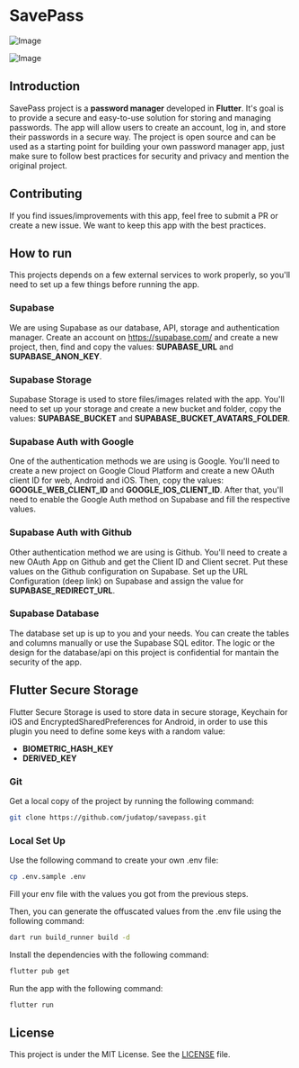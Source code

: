 # SavePass

![Image](https://github.com/user-attachments/assets/b2f5ed94-8a85-4b14-812c-33d1eeb2d885)

![Image](https://github.com/user-attachments/assets/a1b0e420-e318-468c-84ca-b5bb04c16716)

## Introduction

SavePass project is a **password manager** developed in **Flutter**. It's goal is to provide a secure and easy-to-use solution for storing and managing passwords. The app will allow users to create an account, log in, and store their passwords in a secure way. The project is open source and can be used as a starting point for building your own password manager app, just make sure to follow best practices for security and privacy and mention the original project.

## Contributing

If you find issues/improvements with this app, feel free to submit a PR or create a new issue. We want to keep this app with the best practices.

## How to run

This projects depends on a few external services to work properly, so you'll need to set up a few things before running the app.

### Supabase

We are using Supabase as our database, API, storage and authentication manager. Create an account on https://supabase.com/ and create a new project, then, find and copy the values: **SUPABASE_URL** and **SUPABASE_ANON_KEY**.

### Supabase Storage

Supabase Storage is used to store files/images related with the app. You'll need to set up your storage and create a new bucket and folder, copy the values: **SUPABASE_BUCKET** and **SUPABASE_BUCKET_AVATARS_FOLDER**.

### Supabase Auth with Google

One of the authentication methods we are using is Google. You'll need to create a new project on Google Cloud Platform and create a new OAuth client ID for web, Android and iOS. Then, copy the values: **GOOGLE_WEB_CLIENT_ID** and **GOOGLE_IOS_CLIENT_ID**. After that, you'll need to enable the Google Auth method on Supabase and fill the respective values.

### Supabase Auth with Github

Other authentication method we are using is Github. You'll need to create a new OAuth App on Github and get the Client ID and Client secret. Put these values on the Github configuration on Supabase. Set up the URL Configuration (deep link) on Supabase and assign the value for **SUPABASE_REDIRECT_URL**.

### Supabase Database

The database set up is up to you and your needs. You can create the tables and columns manually or use the Supabase SQL editor. The logic or the design for the database/api on this project is confidential for mantain the security of the app.

## Flutter Secure Storage

Flutter Secure Storage is used to store data in secure storage, Keychain for iOS and EncryptedSharedPreferences for Android, in order to use this plugin you need to define some keys with a random value:

- **BIOMETRIC_HASH_KEY**
- **DERIVED_KEY**

### Git

Get a local copy of the project by running the following command:

```bash
git clone https://github.com/judatop/savepass.git
```

### Local Set Up

Use the following command to create your own .env file:

```bash
cp .env.sample .env
```

Fill your env file with the values you got from the previous steps.

Then, you can generate the offuscated values from the .env file using the following command:

```bash
dart run build_runner build -d
```

Install the dependencies with the following command:

```bash
flutter pub get
```

Run the app with the following command:

```bash
flutter run
```

## License

This project is under the MIT License. See the [LICENSE](LICENSE) file.
